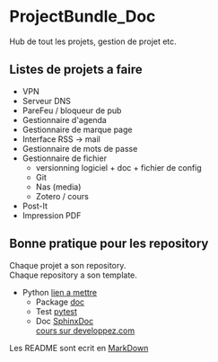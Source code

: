 # ProjectBundle_Doc
Hub de tout les projets, gestion de projet etc.

## Listes de projets a faire

- VPN
- Serveur DNS
- PareFeu / bloqueur de pub
- Gestionnaire d'agenda
- Gestionnaire de marque page
- Interface RSS -> mail
- Gestionnaire de mots de passe
- Gestionnaire de fichier
  * versionning logiciel + doc + fichier de config
  * Git
  * Nas (media)
  * Zotero / cours
- Post-It
- Impression PDF

## Bonne pratique pour les repository

Chaque projet a son repository.  
Chaque repository a son template.  
- Python [lien a mettre]()
  * Package [doc](https://python-packaging.readthedocs.io/en/latest/everything.html)
  * Test [pytest](https://docs.pytest.org/en/latest/contents.html)
  * Doc [SphinxDoc](https://www.sphinx-doc.org/en/master/usage/index.html)  
    [cours sur developpez.com](https://deusyss.developpez.com/tutoriels/Python/SphinxDoc/#LIV-R)

Les README sont ecrit en [MarkDown]( https://www.markdownguide.org/basic-syntax/ )

